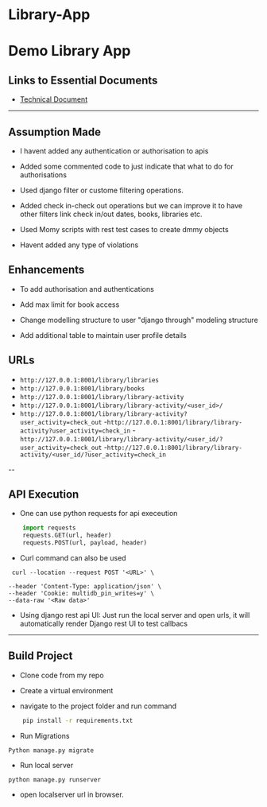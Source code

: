 # Library-App
# Demo Library App

## Links to Essential Documents

- [Technical Document](../..)

---

## Assumption Made

- I havent added any authentication or authorisation to apis

- Added some commented code to just indicate that what to do for authorisations

- Used django filter or custome filtering operations.

- Added check in-check out operations but we can improve it to have other filters link check in/out dates, books, libraries etc.

- Used Momy scripts with rest test cases to create dmmy objects

- Havent added any type of violations

## Enhancements

- To add authorisation and authentications

- Add max limit for book access

- Change modelling structure to user "django through" modeling structure

- Add additional table to maintain user profile details

## URLs

- `http://127.0.0.1:8001/library/libraries`
- `http://127.0.0.1:8001/library/books`
- `http://127.0.0.1:8001/library/library-activity`
- `http://127.0.0.1:8001/library/library-activity/<user_id>/`
- `http://127.0.0.1:8001/library/library-activity?user_activity=check_out` -`http://127.0.0.1:8001/library/library-activity?user_activity=check_in` -`http://127.0.0.1:8001/library/library-activity/<user_id/?user_activity=check_out` -`http://127.0.0.1:8001/library/library-activity/<user_id/?user_activity=check_in`

--

## API Execution

- One can use python requests for api execeution

```python
    import requests
    requests.GET(url, header)
    requests.POST(url, payload, header)
```

- Curl command can also be used

```
 curl --location --request POST '<URL>' \

--header 'Content-Type: application/json' \
--header 'Cookie: multidb_pin_writes=y' \
--data-raw '<Raw data>'
```

- Using django rest api UI:
  Just run the local server and open urls, it will automatically render Django rest UI to test callbacs

---

## Build Project

- Clone code from my repo

- Create a virtual environment

- navigate to the project folder and run command

```bash
    pip install -r requirements.txt
```

- Run Migrations

```
Python manage.py migrate
```

- Run local server

```
python manage.py runserver
```

- open localserver url in browser.
